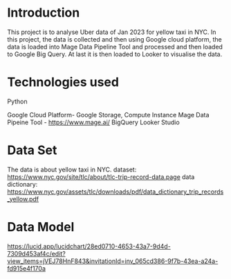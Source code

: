# Introduction
This project is to analyse Uber data of Jan 2023 for yellow taxi in NYC. In this project, the data is collected and then using Google cloud platform, the data is loaded into Mage Data Pipeline Tool and processed and then loaded to Google Big Query. At last it is then loaded to Looker to visualise the data.

# Technologies used
Python

Google Cloud Platform- Google Storage, Compute Instance
Mage Data Pipeine Tool - https://www.mage.ai/
BigQuery
Looker Studio

# Data Set

The data is about yellow taxi in NYC.
dataset: https://www.nyc.gov/site/tlc/about/tlc-trip-record-data.page
data dictionary: https://www.nyc.gov/assets/tlc/downloads/pdf/data_dictionary_trip_records_yellow.pdf

# Data Model
https://lucid.app/lucidchart/28ed0710-4653-43a7-9d4d-7309d453af4c/edit?view_items=jVEJ78HnF843&invitationId=inv_065cd386-9f7b-43ea-a24a-fd915e4f170a
